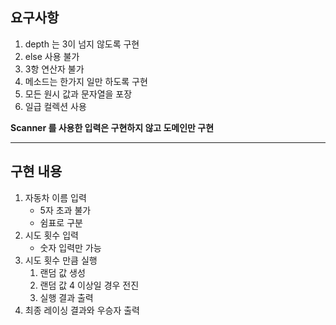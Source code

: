 ## 요구사항
1. depth 는 3이 넘지 않도록 구현
2. else 사용 불가
3. 3항 연산자 불가
4. 메소드는 한가지 일만 하도록 구현
5. 모든 원시 값과 문자열을 포장
6. 일급 컬렉션 사용

**Scanner 를 사용한 입력은 구현하지 않고 도메인만 구현**

---

## 구현 내용
1. 자동차 이름 입력
   - 5자 초과 불가
   - 쉼표로 구분
2. 시도 횟수 입력
   - 숫자 입력만 가능
3. 시도 횟수 만큼 실행
   1. 랜덤 값 생성
   2. 랜덤 값 4 이상일 경우 전진 
   3. 실행 결과 출력
4. 최종 레이싱 결과와 우승자 출력
